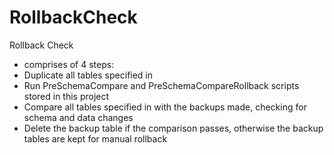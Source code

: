 # RollbackCheck

Rollback Check
   * comprises of 4 steps:
   * Duplicate all tables specified in <see cref="tables"/>
   * Run PreSchemaCompare and PreSchemaCompareRollback scripts stored in this project
   * Compare all tables specified in <see cref="tables"/> with the backups made, checking for schema and data changes
   * Delete the backup table if the comparison passes, otherwise the backup tables are kept for manual rollback
